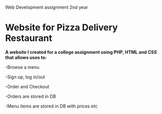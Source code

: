 Web Development assignment 2nd year

# Website for Pizza Delivery Restaurant

**A website I created for a college assignment using PHP, HTML and CSS that allows uses to:**

-Browse a menu 

-Sign up, log in/out

-Order and Checkout

-Orders are stored in DB

-Menu items are stored in DB with prices etc



